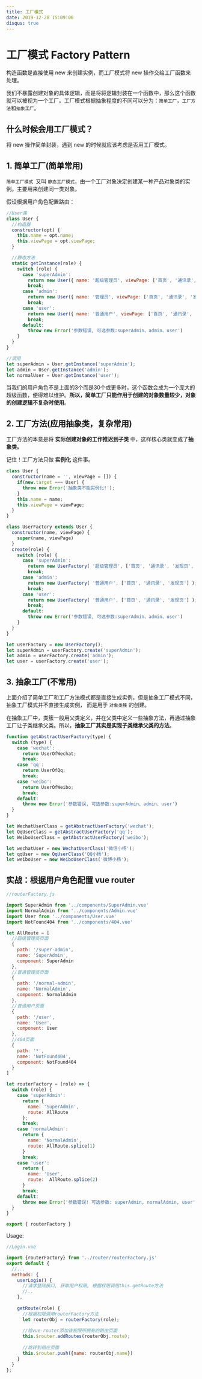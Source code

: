 ```yaml
---
title: 工厂模式
date: 2019-12-28 15:09:06
disqus: true
---
```


# 工厂模式 Factory Pattern

构造函数是直接使用 new 来创建实例，而工厂模式将 new 操作交给工厂函数来处理。

我们不暴露创建对象的具体逻辑，而是将将逻辑封装在一个函数中，那么这个函数就可以被视为一个工厂。工厂模式根据抽象程度的不同可以分为：`简单工厂`，`工厂方法`和`抽象工厂`。

## 什么时候会用工厂模式？

将 new 操作简单封装，遇到 new 的时候就应该考虑是否用工厂模式。

## 1. 简单工厂(简单常用)

`简单工厂模式 `又叫 `静态工厂模式`，由一个工厂对象决定创建某一种产品对象类的实例。主要用来创建同一类对象。

假设根据用户角色配置路由：

```javascript
//User类
class User {
  //构造器
  constructor(opt) {
    this.name = opt.name;
    this.viewPage = opt.viewPage;
  }

  //静态方法
  static getInstance(role) {
    switch (role) {
      case 'superAdmin':
        return new User({ name: '超级管理员', viewPage: ['首页', '通讯录', '发现页', '应用数据', '权限管理'] });
        break;
      case 'admin':
        return new User({ name: '管理员', viewPage: ['首页', '通讯录', '发现页', '应用数据'] });
        break;
      case 'user':
        return new User({ name: '普通用户', viewPage: ['首页', '通讯录', '发现页'] });
        break;
      default:
        throw new Error('参数错误, 可选参数:superAdmin、admin、user')
    }
  }
}

//调用
let superAdmin = User.getInstance('superAdmin');
let admin = User.getInstance('admin');
let normalUser = User.getInstance('user');
```

当我们的用户角色不是上面的3个而是30个或更多时，这个函数会成为一个庞大的超级函数，便得难以维护。**所以，简单工厂只能作用于创建的对象数量较少，对象的创建逻辑不复杂时使用**。

## 2. 工厂方法(应用抽象类，复杂常用)

工厂方法的本意是将 **实际创建对象的工作推迟到子类** 中，这样核心类就变成了**抽象类。**

记住！工厂方法只做 **实例化** 这件事。

```javascript
class User {
  constructor(name = '', viewPage = []) {
    if(new.target === User) {
      throw new Error('抽象类不能实例化!');
    }
    this.name = name;
    this.viewPage = viewPage;
  }
}

class UserFactory extends User {
  constructor(name, viewPage) {
    super(name, viewPage)
  }
  create(role) {
    switch (role) {
      case 'superAdmin': 
        return new UserFactory( '超级管理员', ['首页', '通讯录', '发现页', '应用数据', '权限管理'] );
        break;
      case 'admin':
        return new UserFactory( '普通用户', ['首页', '通讯录', '发现页'] );
        break;
      case 'user':
        return new UserFactory( '普通用户', ['首页', '通讯录', '发现页'] );
        break;
      default:
        throw new Error('参数错误, 可选参数:superAdmin、admin、user')
    }
  }
}

let userFactory = new UserFactory();
let superAdmin = userFactory.create('superAdmin');
let admin = userFactory.create('admin');
let user = userFactory.create('user');
```

## 3. 抽象工厂(不常用)

上面介绍了简单工厂和工厂方法模式都是直接生成实例，但是抽象工厂模式不同，抽象工厂模式并不直接生成实例， 而是用于 `对象类簇` 的创建。

在抽象工厂中，类簇一般用父类定义，并在父类中定义一些抽象方法，再通过抽象工厂让子类继承父类。所以，**抽象工厂其实是实现子类继承父类的方法**。

```javascript
function getAbstractUserFactory(type) {
  switch (type) {
    case 'wechat':
      return UserOfWechat;
      break;
    case 'qq':
      return UserOfQq;
      break;
    case 'weibo':
      return UserOfWeibo;
      break;
    default:
      throw new Error('参数错误, 可选参数:superAdmin、admin、user')
  }
}

let WechatUserClass = getAbstractUserFactory('wechat');
let QqUserClass = getAbstractUserFactory('qq');
let WeiboUserClass = getAbstractUserFactory('weibo');

let wechatUser = new WechatUserClass('微信小杨');
let qqUser = new QqUserClass('QQ小杨');
let weiboUser = new WeiboUserClass('微博小杨');
```

## 实战：根据用户角色配置 vue router

```javascript
//routerFactory.js

import SuperAdmin from '../components/SuperAdmin.vue'
import NormalAdmin from '../components/Admin.vue'
import User from '../components/User.vue'
import NotFound404 from '../components/404.vue'

let AllRoute = [
  //超级管理员页面
  {
    path: '/super-admin',
    name: 'SuperAdmin',
    component: SuperAdmin
  },
  //普通管理员页面
  {
    path: '/normal-admin',
    name: 'NormalAdmin',
    component: NormalAdmin
  },
  //普通用户页面
  {
    path: '/user',
    name: 'User',
    component: User
  },
  //404页面
  {
    path: '*',
    name: 'NotFound404',
    component: NotFound404
  }
]

let routerFactory = (role) => {
  switch (role) {
    case 'superAdmin':
      return {
        name: 'SuperAdmin',
        route: AllRoute
      };
      break;
    case 'normalAdmin':
      return {
        name: 'NormalAdmin',
        route: AllRoute.splice(1)
      }
      break;
    case 'user':
      return {
        name: 'User',
        route:  AllRoute.splice(2)
      }
      break;
    default: 
      throw new Error('参数错误! 可选参数: superAdmin, normalAdmin, user')
  }
}

export { routerFactory }
```

Usage:

```javascript
//Login.vue

import {routerFactory} from '../router/routerFactory.js'
export default {
  //... 
  methods: {
    userLogin() {
      //请求登陆接口, 获取用户权限, 根据权限调用this.getRoute方法
      //..
    },
    
    getRoute(role) {
      //根据权限调用routerFactory方法
      let routerObj = routerFactory(role);
      
      //给vue-router添加该权限所拥有的路由页面
      this.$router.addRoutes(routerObj.route);
      
      //跳转到相应页面
      this.$router.push({name: routerObj.name})
    }
  }
};
```

